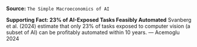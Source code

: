 **Source:** `The Simple Macroeconomics of AI`

**Supporting Fact: 23% of AI-Exposed Tasks Feasibly Automated**
Svanberg et al. (2024) estimate that only 23% of tasks exposed to computer vision (a subset of AI) can be profitably automated within 10 years. — Acemoglu 2024
